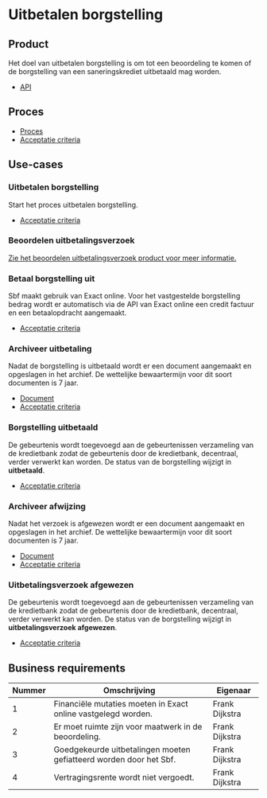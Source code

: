 # Uitbetalen borgstelling

## Product

Het doel van uitbetalen borgstelling is om tot een beoordeling te komen of de borgstelling van een saneringskrediet uitbetaald mag worden.

<!-- einde -->

* [API](product.openapi.yml)

## Proces

* [Proces](proces.bpmn)
* [Acceptatie criteria](proces.feature)

## Use-cases

### Uitbetalen borgstelling

Start het proces uitbetalen borgstelling.

* [Acceptatie criteria](uitbetalen-borgstelling.feature)

### Beoordelen uitbetalingsverzoek

[Zie het beoordelen uitbetalingsverzoek product voor meer informatie.](beoordelen-uitbetalingsverzoek/index.md)

### Betaal borgstelling uit

Sbf maakt gebruik van Exact online. Voor het vastgestelde borgstelling bedrag wordt er automatisch via de API van Exact online een credit factuur en een betaalopdracht aangemaakt.

* [Acceptatie criteria](betaal-borgstelling-uit.feature)

### Archiveer uitbetaling

Nadat de borgstelling is uitbetaald wordt er een document aangemaakt en opgeslagen in het archief. De wettelijke bewaartermijn voor dit soort documenten is 7 jaar.

* [Document](uitbetaling.message.md)
* [Acceptatie criteria](../archiveer.feature)

### Borgstelling uitbetaald

De gebeurtenis wordt toegevoegd aan de gebeurtenissen verzameling van de kredietbank zodat de gebeurtenis door de kredietbank, decentraal, verder verwerkt kan worden. De status van de borgstelling wijzigt in **uitbetaald**.

* [Acceptatie criteria](../verstuur-gebeurtenis.feature)

### Archiveer afwijzing

Nadat het verzoek is afgewezen wordt er een document aangemaakt en opgeslagen in het archief. De wettelijke bewaartermijn voor dit soort documenten is 7 jaar.

* [Document](afwijzing.message.md)
* [Acceptatie criteria](../archiveer.feature)

### Uitbetalingsverzoek afgewezen

De gebeurtenis wordt toegevoegd aan de gebeurtenissen verzameling van de kredietbank zodat de gebeurtenis door de kredietbank, decentraal, verder verwerkt kan worden. De status van de borgstelling wijzigt in **uitbetalingsverzoek afgewezen**.

* [Acceptatie criteria](../verstuur-gebeurtenis.feature)

## Business requirements

| Nummer | Omschrijving                                                                                                                         | Eigenaar                  |
| -------| ------------------------------------------------------------------------------------------------------------------------------------ | ------------------------- |
| 1      | Financiële mutaties moeten in Exact online vastgelegd worden.                                                                        | Frank Dijkstra |
| 2      | Er moet ruimte zijn voor maatwerk in de beoordeling.                                                                                 | Frank Dijkstra |
| 3      | Goedgekeurde uitbetalingen moeten gefiatteerd worden door het Sbf.                                                                   | Frank Dijkstra |
| 4      | Vertragingsrente wordt niet vergoedt.                                                                                                | Frank Dijkstra |
